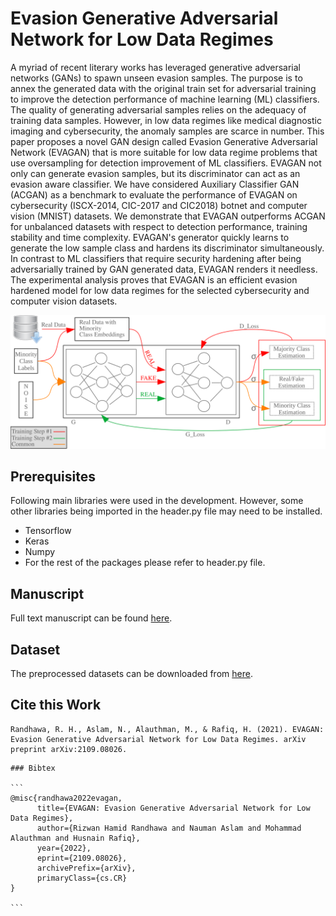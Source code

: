 # Evasion Generative Adversarial Network for Low Data Regimes

A myriad of recent literary works has leveraged generative adversarial networks (GANs) to spawn unseen evasion samples. The purpose is to annex the generated data with the original train set for adversarial training to improve the detection performance of machine learning (ML) classifiers. The quality of generating adversarial samples relies on the adequacy of training data samples. However, in low data regimes like medical diagnostic imaging and cybersecurity, the anomaly samples are scarce in number. This paper proposes a novel GAN design called Evasion Generative Adversarial Network (EVAGAN) that is more suitable for low data regime problems that use oversampling for detection improvement of ML classifiers. EVAGAN not only can generate evasion samples, but its discriminator can act as an evasion aware classifier. We have considered Auxiliary Classifier GAN (ACGAN) as a benchmark to evaluate the performance of EVAGAN on cybersecurity (ISCX-2014, CIC-2017 and CIC2018) botnet and computer vision (MNIST) datasets. We demonstrate that EVAGAN outperforms ACGAN for unbalanced datasets with respect to detection performance, training stability and time complexity. EVAGAN's generator quickly learns to generate the low sample class and hardens its discriminator simultaneously. In contrast to ML classifiers that require security hardening after being adversarially trained by GAN generated data, EVAGAN renders it needless. The experimental analysis proves that EVAGAN is an efficient evasion hardened model for low data regimes for the selected cybersecurity and computer vision datasets.

![](EVAGAN.svg "EVAGAN Architecture")

## Prerequisites

Following main libraries were used in the development. However, some other libraries being imported in the header.py file may need to be installed.

- Tensorflow
- Keras
- Numpy
- For the rest of the packages please refer to header.py file.

## Manuscript

Full text manuscript can be found [here](https://arxiv.org/abs/2109.08026).

## Dataset

The preprocessed datasets can be downloaded from [here](https://drive.google.com/drive/folders/1sOUEK0Cgpm_P_uxpBydTzGXbJdPISGnU?usp=sharing).

## Cite this Work

```
Randhawa, R. H., Aslam, N., Alauthman, M., & Rafiq, H. (2021). EVAGAN: Evasion Generative Adversarial Network for Low Data Regimes. arXiv preprint arXiv:2109.08026.
```

    ### Bibtex

    ```
    @misc{randhawa2022evagan,
          title={EVAGAN: Evasion Generative Adversarial Network for Low Data Regimes},
          author={Rizwan Hamid Randhawa and Nauman Aslam and Mohammad Alauthman and Husnain Rafiq},
          year={2022},
          eprint={2109.08026},
          archivePrefix={arXiv},
          primaryClass={cs.CR}
    }

    ```
